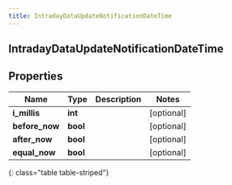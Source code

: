 ```yaml
---
title: IntradayDataUpdateNotificationDateTime
---
```

## IntradayDataUpdateNotificationDateTime

## Properties

|Name | Type | Description | Notes|
|------------ | ------------- | ------------- | -------------|
| **i_millis** | **int** |  | [optional] |
| **before_now** | **bool** |  | [optional] |
| **after_now** | **bool** |  | [optional] |
| **equal_now** | **bool** |  | [optional] |
{: class="table table-striped"}


